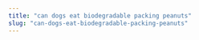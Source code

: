 ```yaml
---
title: "can dogs eat biodegradable packing peanuts"
slug: "can-dogs-eat-biodegradable-packing-peanuts"
---
```


